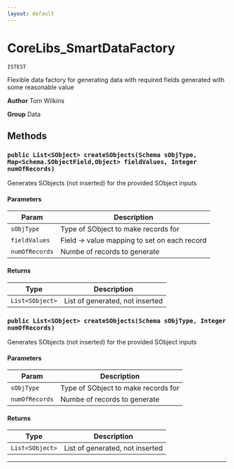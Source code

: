 ```yaml
---
layout: default
---
```

# CoreLibs_SmartDataFactory

`ISTEST`

Flexible data factory for generating data with required fields generated with some reasonable value


**Author** Tom Wilkins


**Group** Data

## Methods
### `public List<SObject> createSObjects(Schema sObjType, Map<Schema.SObjectField,Object> fieldValues, Integer numOfRecords)`

Generates SObjects (not inserted) for the provided SObject inputs

#### Parameters

|Param|Description|
|---|---|
|`sObjType`|Type of SObject to make records for|
|`fieldValues`|Field -> value mapping to set on each record|
|`numOfRecords`|Numbe of records to generate|

#### Returns

|Type|Description|
|---|---|
|`List<SObject>`|List of generated, not inserted|

### `public List<SObject> createSObjects(Schema sObjType, Integer numOfRecords)`

Generates SObjects (not inserted) for the provided SObject inputs

#### Parameters

|Param|Description|
|---|---|
|`sObjType`|Type of SObject to make records for|
|`numOfRecords`|Numbe of records to generate|

#### Returns

|Type|Description|
|---|---|
|`List<SObject>`|List of generated, not inserted|

---
